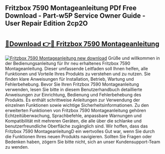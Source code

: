 ## Fritzbox 7590 Montageanleitung PDf Free Download - Part-w5P Service Owner Guide - User Repair Edition 2cp2O

# <h2><a href="http://df6icl.blite.top/?on=Fritzbox+7590+Montageanleitung">🔗Download 👉🔴 Fritzbox 7590 Montageanleitung</a></h2>

[![Fritzbox 7590 Montageanleitung new download](https://i.imgur.com/lujVjoI.png)](http://df6icl.blite.top/?on=Fritzbox+7590+Montageanleitung)
Grüße und willkommen in der Bedienungsanleitung für Ihr neu erhaltenes Fritzbox 7590 Montageanleitung. Dieser umfassende Leitfaden soll Ihnen helfen, alle Funktionen und Vorteile Ihres Produkts zu verstehen und zu nutzen. Sie finden klare Anweisungen für Installation, Betrieb, Wartung und Fehlerbehebung. Bevor Sie Ihren Fritzbox 7590 Montageanleitung verwenden, lesen Sie bitte in diesem Benutzerhandbuch detaillierte Anweisungen zur Einrichtung, Bedienung und Fehlerbehebung des Produkts. Es enthält schrittweise Anleitungen zur Verwendung der einzelnen Funktionen sowie wichtige Sicherheitsinformationen. Zu den erweiterten Funktionen von Fritzbox 7590 Montageanleitung gehören Echtzeitüberwachung, Sprachbefehle, anpassbare Warnungen und Kompatibilität mit mehreren Geräten, die alle über die schlanke und benutzerfreundliche Oberfläche zugänglich sind. Wir hoffen, dass das Fritzbox 7590 MontageanleitungD ein wertvolles Gut war, wenn Sie durch die Funktionen Ihres neuen Produkts navigieren. Sollten Sie Fragen oder Bedenken haben, zögern Sie bitte nicht, sich an unser Kundensupport-Team zu wenden.
